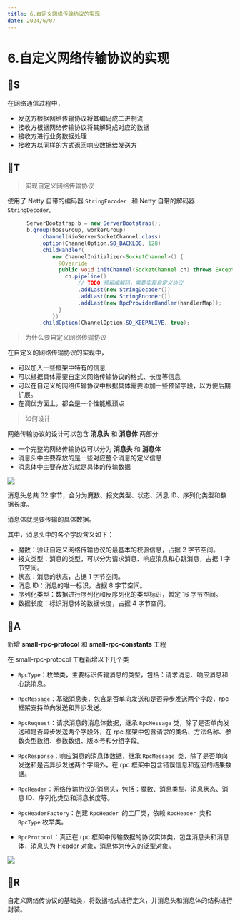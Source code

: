 ```yaml
---
title: 6.自定义网络传输协议的实现
date: 2024/6/07
---
```

# 6.自定义网络传输协议的实现

## 🍈S

在网络通信过程中，

- 发送方根据网络传输协议将其编码成二进制流
- 接收方根据网络传输协议将其解码成对应的数据
- 接收方进行业务数据处理
- 接收方以同样的方式返回响应数据给发送方

## 🍈T

> 实现自定义网络传输协议

使用了 Netty 自带的编码器 `StringEncoder ` 和 Netty 自带的解码器 `StringDecoder`。

```java
      ServerBootstrap b = new ServerBootstrap();
      b.group(bossGroup, workerGroup)
          .channel(NioServerSocketChannel.class)
          .option(ChannelOption.SO_BACKLOG, 128)
          .childHandler(
              new ChannelInitializer<SocketChannel>() {
                @Override
                public void initChannel(SocketChannel ch) throws Exception {
                  ch.pipeline()
                      // TODO 预留编解码，需要实现自定义协议
                      .addLast(new StringDecoder())
                      .addLast(new StringEncoder())
                      .addLast(new RpcProviderHandler(handlerMap));
                }
              })
          .childOption(ChannelOption.SO_KEEPALIVE, true);
```

> 为什么要自定义网络传输协议

在自定义的网络传输协议的实现中，

- 可以加入一些框架中特有的信息
- 可以根据具体需要自定义网络传输协议的格式、长度等信息
- 可以在自定义的网络传输协议中根据具体需要添加一些预留字段，以方便后期扩展。
- 在调优方面上，都会是一个性能瓶颈点

> 如何设计

网络传输协议的设计可以包含 **消息头** 和 **消息体** 两部分

- 一个完整的网络传输协议可以分为 **消息头** 和 **消息体**
- 消息头中主要存放的是一些对应整个消息的定义信息
- 消息体中主要存放的就是具体的传输数据

<img src="https://doublew2w-myblogimages.oss-cn-hangzhou.aliyuncs.com/img/202406070142940.png"/>



消息头总共 32 字节，会分为魔数、报文类型、状态、消息 ID、序列化类型和数据长度。

消息体就是要传输的具体数据。


其中，消息头中的各个字段含义如下：

- 魔数：验证自定义网络传输协议的最基本的校验信息，占据 2 字节空间。
- 报文类型：消息的类型，可以分为请求消息、响应消息和心跳消息，占据 1 字节空间。
- 状态：消息的状态，占据 1 字节空间。
- 消息 ID：消息的唯一标识，占据 8 字节空间。
- 序列化类型：数据进行序列化和反序列化的类型标识，暂定 16 字节空间。
- 数据长度：标识消息体的数据长度，占据 4 字节空间。

## 🍈A

新增 **small-rpc-protocol** 和 **small-rpc-constants** 工程

在 small-rpc-protocol 工程新增以下几个类

- `RpcType`：枚举类，主要标识传输消息的类型，包括：请求消息、响应消息和心跳消息。

- `RpcMessage`：基础消息类，包含是否单向发送和是否异步发送两个字段，rpc 框架支持单向发送和异步发送。
- `RpcRequest`：请求消息的消息体数据，继承 `RpcMessage` 类，除了是否单向发送和是否异步发送两个字段外，在 rpc 框架中包含请求的类名、方法名称、参数类型数组、参数数组、版本号和分组字段。
- `RpcResponse`：响应消息的消息体数据，继承 `RpcMessage `类，除了是否单向发送和是否异步发送两个字段外，在 rpc 框架中包含错误信息和返回的结果数据。
- `RpcHeader`：网络传输协议的消息头，包括：魔数、消息类型、消息状态、消息 ID、序列化类型和消息长度等。
- `RpcHeaderFactory`：创建 `RpcHeader `的工厂类，依赖 `RpcHeader `类和 `RpcType` 枚举类。
- `RpcProtocol`：真正在 rpc 框架中传输数据的协议实体类，包含消息头和消息体，消息头为 Header 对象，消息体为传入的泛型对象。

![](https://doublew2w-myblogimages.oss-cn-hangzhou.aliyuncs.com/img/202406070253020.png)

## 🍈R

自定义网络传协议的基础类，将数据格式进行定义，并消息头和消息体的结构进行封装。

